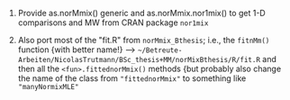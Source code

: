 

1. Provide  as.norMmix() generic and   as.norMmix.nor1mix()  to get 1-D
   comparisons and MW<n>  from CRAN package  `nor1mix`

2. Also port most of the "fit.R" from `norMmix_Bthesis`; i.e., the  `fitnMm()`
  function {with better name!} -->
  `~/Betreute-Arbeiten/NicolasTrutmann/BSc_thesis+MM/norMixBthesis/R/fit.R`
  and then all  the   `<fun>.fittednorMmix()`  methods
  {but probably also change the name of the class from
  `"fittednorMmix"` to something like
  `"manyNormixMLE"`
